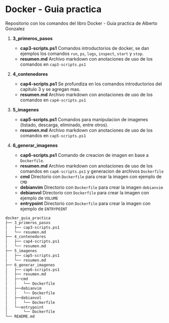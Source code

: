 # Docker - Guia practica
Repositorio con los comandos del libro Docker - Guia practica de Alberto Gonzalez

1. __3_primeros_pasos__
    * __cap3-scripts.ps1__ Comandos introductorios de docker, se dan ejemplos los comandos `run`, `ps`, `logs`, `inspect`, `start` y `stop`.
    * __resumen.md__ Archivo markdown con anotaciones de uso de los comandos en `cap3-scripts.ps1`
2. __4_contenedores__
    * __cap4-scripts.ps1__ Se profundiza en los comandos introductorios del capitulo 3 y se agregan mas.
    * __resumen.md__ Archivo markdown con anotaciones de uso de los comandos en `cap4-scripts.ps1`
3. __5_imagenes__
    * __cap5-scripts.ps1__ Comandos para manipulacion de imagenes (listado, descarga, eliminado, entre otros).
    * __resumen.md__ Archivo markdown con anotaciones de uso de los comandos en `cap5-scripts.ps1`

3. __6_generar_imagenes__
    * __cap6-scripts.ps1__ Comando de creacion de imagen en base a `Dockerfile`.
    * __resumen.md__ Archivo markdown con anotaciones de uso de los comandos en `cap6-scripts.ps1` y generacion de archivos `Dockerfile`
    * __cmd__ Directorio con `Dockerfile` para crear la imagen con ejemplo de `CMD`
    * __debianvim__ Directorio con `Dockerfile` para crear la imagen `debianvim`
    * __debianvol__ Directorio con `Dockerfile` para crear la imagen con ejemplo de `VOLUME`
    * __entrypoint__ Directorio con `Dockerfile` para crear la imagen con ejemplo de `ENTRYPOINT`


```bash
docker_guia_practica
├── 3_primeros_pasos
│   ├── cap3-scripts.ps1
│   └── resumen.md
├── 4_contenedores
│   ├── cap4-scripts.ps1
│   └── resumen.md
├── 5_imagenes
│   ├── cap5-scripts.ps1
│   └── resumen.md
├── 6_generar_imagenes
│   ├── cap6-scripts.ps1
│   ├── resumen.md
│   ├──cmd
│   │   └── Dockerfile
│   ├──debianvim
│   │   └── Dockerfile
│   ├──debianvol
│   │   └── Dockerfile
│   └──entrypoint
│       └── Dockerfile
└── README.md
```